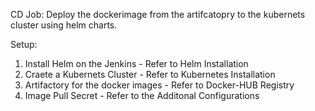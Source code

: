 CD Job: Deploy the dockerimage from the artifcatopry to the kubernets cluster using helm charts.

Setup:
1. Install Helm on the Jenkins - Refer to Helm Installation
2. Craete a Kubernets Cluster - Refer to Kubernetes Installation
3. Artifactory for the docker images - Refer to Docker-HUB Registry
4. Image Pull Secret  - Refer to the Additonal Configurations

